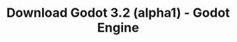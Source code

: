 ---
# Generated by /scripts/js/download_archive_generator !!! do not edit by hand !!!
title: 'Download Godot 3.2 (alpha1) - Godot Engine'
type: 'download/archive'
name: '3.2'
flavor: 'alpha1'
release_date: '2019-10-06T03:00:00-00:00'
release_notes: '/article/dev-snapshot-godot-3-2-alpha-1/'
links:
  android.apk:
    name: 'android.apk'
    title: 'Android'
    caption: 'Universal APK (ARM64 + ARMv7 + x86_64 + x86)'
    tags:
      - 'APK download'
      - 'ARM64/v7'
      - 'x86 (64 & 32 bit)'
    hosts:
      github_builds:
        regular: 'https://github.com/godotengine/godot-builds/releases/download/3.2-alpha1/Godot_v3.2-alpha1_android_editor.apk'
        mono: '#'
      github:
        regular: 'https://github.com/godotengine/godot/releases/download/3.2-alpha1/Godot_v3.2-alpha1_android_editor.apk'
        mono: '#'
  macos.universal:
    name: 'macos.universal'
    title: 'macOS'
    caption: 'Universal (x86_64 + Apple Silicon)'
    tags:
      - 'Intel/Apple Silicon'
      - '64 bit'
    hosts:
      github_builds:
        regular: 'https://github.com/godotengine/godot-builds/releases/download/3.2-alpha1/Godot_v3.2-alpha1_osx.universal.zip'
        mono: 'https://github.com/godotengine/godot-builds/releases/download/3.2-alpha1/Godot_v3.2-alpha1_mono_osx.universal.zip'
      github:
        regular: 'https://github.com/godotengine/godot/releases/download/3.2-alpha1/Godot_v3.2-alpha1_osx.universal.zip'
        mono: 'https://github.com/godotengine/godot/releases/download/3.2-alpha1/Godot_v3.2-alpha1_mono_osx.universal.zip'
  windows.64:
    name: 'windows.64'
    title: 'Windows'
    caption: 'Standard (x86_64)'
    tags:
      - '64 bit'
    hosts:
      github_builds:
        regular: 'https://github.com/godotengine/godot-builds/releases/download/3.2-alpha1/Godot_v3.2-alpha1_win64.exe.zip'
        mono: 'https://github.com/godotengine/godot-builds/releases/download/3.2-alpha1/Godot_v3.2-alpha1_mono_win64.zip'
      github:
        regular: 'https://github.com/godotengine/godot/releases/download/3.2-alpha1/Godot_v3.2-alpha1_win64.exe.zip'
        mono: 'https://github.com/godotengine/godot/releases/download/3.2-alpha1/Godot_v3.2-alpha1_mono_win64.zip'
  linux_server.headless.64:
    name: 'linux_server.headless.64'
    title: 'Linux Server'
    caption: 'Headless (x86_64)'
    tags:
      - '64 bit'
      - 'Headless'
    hosts:
      github_builds:
        regular: 'https://github.com/godotengine/godot-builds/releases/download/3.2-alpha1/Godot_v3.2-alpha1_linux_headless.64.zip'
        mono: 'https://github.com/godotengine/godot-builds/releases/download/3.2-alpha1/Godot_v3.2-alpha1_mono_linux_headless_64.zip'
      github:
        regular: 'https://github.com/godotengine/godot/releases/download/3.2-alpha1/Godot_v3.2-alpha1_linux_headless.64.zip'
        mono: 'https://github.com/godotengine/godot/releases/download/3.2-alpha1/Godot_v3.2-alpha1_mono_linux_headless_64.zip'
  web:
    name: 'web'
    title: 'Web editor'
    caption: ''
    tags:
      - 'Self-hosted'
      - 'Cross-platform'
    hosts:
      github_builds:
        regular: 'https://github.com/godotengine/godot-builds/releases/download/3.2-alpha1/Godot_v3.2-alpha1_web_editor.zip'
        mono: '#'
      github:
        regular: 'https://github.com/godotengine/godot/releases/download/3.2-alpha1/Godot_v3.2-alpha1_web_editor.zip'
        mono: '#'
  linux.64:
    name: 'linux.64'
    title: 'Linux'
    caption: 'Standard (x86_64)'
    tags:
      - '64 bit'
    hosts:
      github_builds:
        regular: 'https://github.com/godotengine/godot-builds/releases/download/3.2-alpha1/Godot_v3.2-alpha1_x11.64.zip'
        mono: 'https://github.com/godotengine/godot-builds/releases/download/3.2-alpha1/Godot_v3.2-alpha1_mono_x11_64.zip'
      github:
        regular: 'https://github.com/godotengine/godot/releases/download/3.2-alpha1/Godot_v3.2-alpha1_x11.64.zip'
        mono: 'https://github.com/godotengine/godot/releases/download/3.2-alpha1/Godot_v3.2-alpha1_mono_x11_64.zip'
  linux.32:
    name: 'linux.32'
    title: 'Linux'
    caption: 'Standard (x86)'
    tags:
      - '32 bit'
    hosts:
      github_builds:
        regular: 'https://github.com/godotengine/godot-builds/releases/download/3.2-alpha1/Godot_v3.2-alpha1_x11.32.zip'
        mono: 'https://github.com/godotengine/godot-builds/releases/download/3.2-alpha1/Godot_v3.2-alpha1_mono_x11_32.zip'
      github:
        regular: 'https://github.com/godotengine/godot/releases/download/3.2-alpha1/Godot_v3.2-alpha1_x11.32.zip'
        mono: 'https://github.com/godotengine/godot/releases/download/3.2-alpha1/Godot_v3.2-alpha1_mono_x11_32.zip'
  windows.32:
    name: 'windows.32'
    title: 'Windows'
    caption: 'Standard (x86)'
    tags:
      - '32 bit'
    hosts:
      github_builds:
        regular: 'https://github.com/godotengine/godot-builds/releases/download/3.2-alpha1/Godot_v3.2-alpha1_win32.exe.zip'
        mono: 'https://github.com/godotengine/godot-builds/releases/download/3.2-alpha1/Godot_v3.2-alpha1_mono_win32.zip'
      github:
        regular: 'https://github.com/godotengine/godot/releases/download/3.2-alpha1/Godot_v3.2-alpha1_win32.exe.zip'
        mono: 'https://github.com/godotengine/godot/releases/download/3.2-alpha1/Godot_v3.2-alpha1_mono_win32.zip'
  linux_server.64:
    name: 'linux_server.64'
    title: 'Linux Server'
    caption: 'Standard (x86_64)'
    tags:
      - '64 bit'
    hosts:
      github_builds:
        regular: 'https://github.com/godotengine/godot-builds/releases/download/3.2-alpha1/Godot_v3.2-alpha1_linux_server.64.zip'
        mono: 'https://github.com/godotengine/godot-builds/releases/download/3.2-alpha1/Godot_v3.2-alpha1_mono_linux_server_64.zip'
      github:
        regular: 'https://github.com/godotengine/godot/releases/download/3.2-alpha1/Godot_v3.2-alpha1_linux_server.64.zip'
        mono: 'https://github.com/godotengine/godot/releases/download/3.2-alpha1/Godot_v3.2-alpha1_mono_linux_server_64.zip'
  aar_library:
    name: 'aar_library'
    title: 'AAR library'
    caption: ''
    tags:
      - 'Android plugins'
      - 'Java'
      - 'Kotlin'
    hosts:
      github_builds:
        regular: 'https://github.com/godotengine/godot-builds/releases/download/3.2-alpha1/godot-lib.3.2.alpha1.release.aar'
        mono: 'https://github.com/godotengine/godot-builds/releases/download/3.2-alpha1/godot-lib.3.2.alpha1.mono.release.aar'
      github:
        regular: 'https://github.com/godotengine/godot/releases/download/3.2-alpha1/godot-lib.3.2.alpha1.release.aar'
        mono: 'https://github.com/godotengine/godot/releases/download/3.2-alpha1/godot-lib.3.2.alpha1.mono.release.aar'
  templates:
    name: 'templates'
    title: 'Export templates'
    caption: ''
    tags:
      - 'Used to export your games to all supported platforms'
    hosts:
      github_builds:
        regular: 'https://github.com/godotengine/godot-builds/releases/download/3.2-alpha1/Godot_v3.2-alpha1_export_templates.tpz'
        mono: 'https://github.com/godotengine/godot-builds/releases/download/3.2-alpha1/Godot_v3.2-alpha1_mono_export_templates.tpz'
      github:
        regular: 'https://github.com/godotengine/godot/releases/download/3.2-alpha1/Godot_v3.2-alpha1_export_templates.tpz'
        mono: 'https://github.com/godotengine/godot/releases/download/3.2-alpha1/Godot_v3.2-alpha1_mono_export_templates.tpz'
primaryPlatforms:
  - 'android.apk'
  - 'macos.universal'
  - 'windows.64'
  - 'linux_server.headless.64'
  - 'web'
  - 'templates'
---